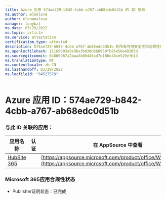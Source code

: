 ```yaml
---
title: Azure 应用 574ae729-b842-4cbb-a767-ab68edc0d51b 的 ID 信息
ms.author: elmalova
author: elenamalova
manager: tonybal
ms.date: 03/29/2022
ms.topic: article
ms.service: attestation
certification_type: attested
description: 574ae729-b842-4cbb-a767-ab68edc0d51b 的所有可用安全性和合规性信息。
ms.openlocfilehash: 11169603a9e36e3b028d8b8950fb85e56e48205d
ms.sourcegitcommit: 64860967a2baa3b08445ad7e186e46ce529efb13
ms.translationtype: MT
ms.contentlocale: zh-CN
ms.lasthandoff: 03/29/2022
ms.locfileid: "64527578"
---
```

# <a name="azure-app-id-574ae729-b842-4cbb-a767-ab68edc0d51b"></a>Azure 应用 ID：574ae729-b842-4cbb-a767-ab68edc0d51b


### <a name="apps-associated-with-this-id"></a>与此 ID 关联的应用：
| **应用名称** | **认证** | **在 AppSource 中查看** |
|--------------|---------------|-----------------------|
| [HubSite 365](../forward/WA200003704.md) |  | [https://appsource.microsoft.com/product/office/WA200003704](https://appsource.microsoft.com/product/office/WA200003704) |

### <a name="microsoft-365-app-compliance-status"></a>Microsoft 365应用合规性状态
- Publisher证明状态：已完成
